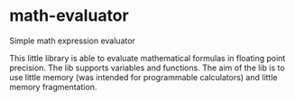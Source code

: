 math-evaluator
==============

Simple math expression evaluator

This little library is able to evaluate mathematical
formulas in floating point precision. The lib supports
variables and functions.
The aim of the lib is to use little memory (was intended
for programmable calculators) and little memory fragmentation.



